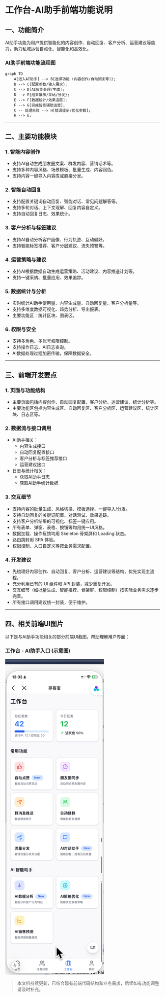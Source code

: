 # 工作台-AI助手前端功能说明

## 一、功能简介
AI助手功能为用户提供智能化的内容创作、自动回复、客户分析、运营建议等能力，助力私域运营自动化、智能化和高效化。

### AI助手前端功能流程图

```mermaid
graph TD
    A[进入AI助手] --> B{选择功能 (内容创作/自动回复等)};
    B --> C{配置参数/输入需求};
    C --> D[AI智能处理/生成];
    D --> E{结果展示/采纳/分发};
    E --> F[数据统计/效果追踪];
    F --> G[完成智能辅助运营];
    C -- 处理失败 --> H[错误提示/优化参数];
    H --> E;
```

---

## 二、主要功能模块

### 1. 智能内容创作
- 支持AI自动生成朋友圈文案、群发内容、营销话术等。
- 支持多种内容风格、场景模板、批量生成、内容润色。
- 支持内容一键导入内容库或直接分发。

### 2. 智能自动回复
- 支持配置关键词自动回复、智能对话、常见问题解答等。
- 支持多轮对话、上下文理解、回复内容自定义。
- 支持自动回复日志、效果统计。

### 3. 客户分析与标签建议
- 支持AI自动分析客户画像、行为轨迹、互动偏好。
- 支持智能标签推荐、客户分层建议、流失预警等。

### 4. 运营策略与建议
- 支持AI根据数据自动生成运营策略、活动建议、内容推送计划等。
- 支持一键采纳、批量应用、效果追踪。

### 5. 数据统计与分析
- 实时统计AI助手使用量、内容生成量、自动回复量、客户分析量等。
- 支持多维度数据可视化、趋势分析、导出报表。
- 主要功能区：统计区块、图表区。

### 6. 权限与安全
- 支持多角色、多账号权限控制。
- 支持操作日志、AI日志查询。
- AI数据处理过程加密传输，保障数据安全。

---

## 三、前端开发要点

### 1. 页面与功能结构
- 主要页面包括内容创作、自动回复配置、客户分析、运营建议、统计分析等。
- 主要功能区包括内容生成区、自动回复区、客户分析区、运营建议区、统计区块、日志区等。

### 2. 数据流与接口调用
- AI助手相关：
  - 内容生成接口
  - 自动回复配置接口
  - 客户分析与标签推荐接口
  - 运营建议接口
- 日志与统计相关：
  - 获取AI助手日志
  - 获取AI助手统计数据

### 3. 交互细节
- 支持内容的批量生成、风格切换、模板选择、一键导入/分发。
- 支持自动回复的关键词配置、对话测试、效果追踪。
- 支持客户分析结果的可视化、标签一键应用。
- 所有表单、弹窗、表格、按钮等均用统一UI风格。
- 数据加载、操作反馈均用 Skeleton 骨架屏和 Loading 状态。
- 路由跳转用 SPA 体验。
- 权限控制、入口自定义等按业务需求配置。

### 4. 开发建议
- 先梳理好内容创作、自动回复、客户分析、运营建议等结构，优先实现主流程。
- 充分利用已有的 UI 组件和 API 封装，减少重复开发。
- 交互细节（如批量生成、智能推荐、骨架屏、权限控制）按实际业务需求逐步完善。
- 所有接口调用建议统一封装，便于维护。

---

## 四、相关前端UI图片

以下是与AI助手功能相关的部分前端UI截图，帮助理解用户界面：

### 工作台 - AI助手入口 (示意图)

![工作台](../4、前端/UI/工作台.png)

> 本文档持续更新，已结合现有前端代码结构和业务需求，后续如有功能调整请及时补充。 
